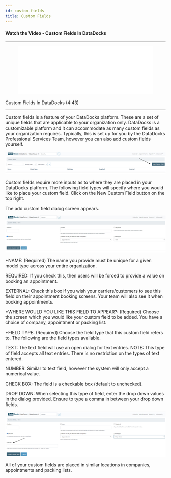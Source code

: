 ```yaml
---
id: custom-fields
title: Custom Fields
---
```


#### Watch the Video - Custom Fields In DataDocks

***
<figure class="video-container">
  <iframe src="//www.youtube.com/embed/Iq55UXf7RVE" frameborder="0" allowFullScreen width="100%"></iframe>
</figure>

Custom Fields In DataDocks (4:43)
***

Custom fields is a feature of your DataDocks platform. These are a set of unique fields that are applicable to your organization only. DataDocks is a customizable platform and it can accommodate as many custom fields as your organization requires. Typically, this is set up for you by the DataDocks Professional Services Team, however you can also add custom fields yourself.

[![New Custom Field](/img/docs/advanced/custom-fields/new.jpg)](/img/docs/advanced/custom-fields/new.jpg)

Custom fields require more inputs as to where they are placed in your DataDocks platform. The following field types will specify where you would like to place your custom field. Click on the New Custom Field button on the top right. 

The add custom field dialog screen appears. 

[![New Custom Field Screen](/img/docs/advanced/custom-fields/add-custom-field-dialog.jpg)](/img/docs/advanced/custom-fields/add-custom-field-dialog.jpg)

*NAME: (Required) The name you provide must be unique for a given model type across your entire organization. 

REQUIRED: If you check this, then users will be forced to provide a value on booking an appointment.

EXTERNAL:  Check this box if you wish your carriers/customers to see this field on their appointment booking screens. Your team will also see it when booking appointments.

*WHERE WOULD YOU LIKE THIS FIELD TO APPEAR?: (Required) Choose the screen which you would like your custom field to be added. You have a choice of company, appointment or packing list. 

*FIELD TYPE: (Required) Choose the field type that this custom field refers to. The following are the field types available.

TEXT: The text field will use an open dialog for text entries. NOTE: This type of field accepts all text entries. There is no restriction on the types of text entered.  

NUMBER: Similar to text field, however the system will only accept a numerical value. 

CHECK BOX: The field is a checkable box (default to unchecked).

DROP DOWN: When selecting this type of field, enter the drop down values in the dialog provided. Ensure to type a comma in between your drop down fields. 

[![Custom Field Drop Down](/img/docs/advanced/custom-fields/drop-down.jpg)](/img/docs/advanced/custom-fields/drop-down.jpg)

All of your custom fields are placed in similar locations in companies, appointments and packing lists.

